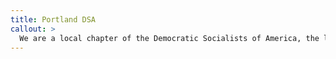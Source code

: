 ```yaml
---
title: Portland DSA
callout: >
  We are a local chapter of the Democratic Socialists of America, the largest socialist organization in the US. We organize together for economic, racial, and social justice in Portland and nation-wide. [Learn more about what we stand for.](http://www.google.com)
---
```


